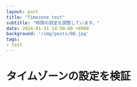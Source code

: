 ```yaml
---
layout: post
title: "Timezone test"
subtitle: "時間の設定を調整しています。"
date: 2024-01-31 14:50:00 +0900
background: '/img/posts/06.jpg'
tags: 
- test
---
```

# タイムゾーンの設定を検証